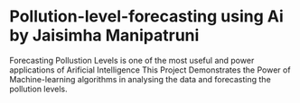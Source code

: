 # Pollution-level-forecasting using Ai by Jaisimha Manipatruni 

Forecasting Pollustion Levels is one of the most useful and power applications of Arificial Intelligence 
This Project Demonstrates the Power of Machine-learning algorithms in analysing the data and forecasting the pollution levels.


